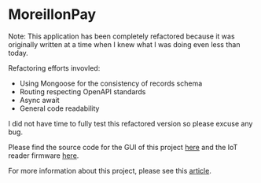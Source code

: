 # MoreillonPay

Note: This application has been completely refactored because it was originally written at a time when I knew what I was doing even less than today.

Refactoring efforts invovled:

- Using Mongoose for the consistency of records schema
- Routing respecting OpenAPI standards
- Async await
- General code readability

I did not have time to fully test this refactored version so please excuse any bug.

Please find the source code for the GUI of this project [here](https://github.com/maximemoreillon/moreillon_pay_front) and the IoT reader firmware [here](https://github.com/maximemoreillon/moreillon_pay_reader).

For more information about this project, please see this [article](https://articles.maximemoreillon.com/articles/133).
